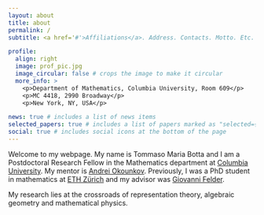 ```yaml
---
layout: about
title: about
permalink: /
subtitle: <a href='#'>Affiliations</a>. Address. Contacts. Motto. Etc.

profile:
  align: right
  image: prof_pic.jpg
  image_circular: false # crops the image to make it circular
  more_info: >
    <p>Department of Mathematics, Columbia University, Room 609</p>
    <p>MC 4418, 2990 Broadway</p>
    <p>New York, NY, USA</p>

news: true # includes a list of news items
selected_papers: true # includes a list of papers marked as "selected={true}"
social: true # includes social icons at the bottom of the page
---
```


Welcome to my webpage.  My name is Tommaso Maria Botta and I am a Postdoctoral Research Fellow in the Mathematics department at [Columbia University](https://www.math.columbia.edu).  My mentor is [Andrei Okounkov](https://www.math.columbia.edu/~okounkov/). Previously, I was a PhD student in mathematics at [ETH Zürich](https://math.ethz.ch) and my advisor was [Giovanni Felder](https://people.math.ethz.ch/~felder/).

My research lies at the crossroads of representation theory, algebraic geometry and mathematical physics.